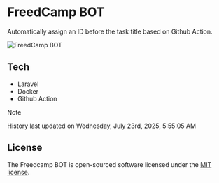 # FreedCamp BOT

Automatically assign an ID before the task title based on Github Action.

![FreedCamp BOT](https://repository-images.githubusercontent.com/737932867/7d34798b-2680-471c-b089-a78a718d3d6a)

## Tech

- Laravel
- Docker
- Github Action

> [!NOTE]  
> History last updated on Wednesday, July 23rd, 2025, 5:55:05 AM

## License

The Freedcamp BOT is open-sourced software licensed under the [MIT license](https://opensource.org/licenses/MIT).
